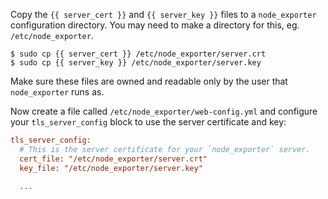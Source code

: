 Copy the `{{ server_cert }}` and `{{ server_key }}` files to a `node_exporter` configuration directory. You may need to make a directory for this, eg. `/etc/node_exporter`.

```shell-session
$ sudo cp {{ server_cert }} /etc/node_exporter/server.crt
$ sudo cp {{ server_key }} /etc/node_exporter/server.key
```

Make sure these files are owned and readable only by the user that `node_exporter` runs as.

Now create a file called `/etc/node_exporter/web-config.yml` and configure your `tls_server_config` block to use the server certificate and key:

```ini
tls_server_config:
  # This is the server certificate for your `node_exporter` server.
  cert_file: "/etc/node_exporter/server.crt"
  key_file: "/etc/node_exporter/server.key"

  ...
```

